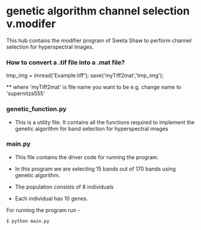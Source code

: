 # genetic algorithm channel selection v.modifer

This hub contains the modifier program of Sweta Shaw to perform channel selection for hyperspectral images.

### How to convert a .tif file into a .mat file?

tmp_img = imread('Example.tiff');
save('myTiff2mat','tmp_img');

** where 'myTiff2mat' is file name you want to be e.g. change name to 'supernitza555'

### genetic_function.py
  - This is a utility file. It contains all the functions required to implement the genetic algorithm for band selection for hyperspectral images

### main.py
  - This file contains the driver code for running the program.
  
- In this program we are selecting 15 bands out of 170 bands using genetic algorithm. 
- The population consists of 8 individuals
- Each individual has 10 genes.

For running the program run - 

```sh
$ python main.py
```
